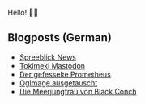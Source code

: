 Hello! 👋🏻

## Blogposts (German)
<!-- BLOG-POST-LIST:START -->
- [Spreeblick News](https://maurice-renck.de/de/notes/2023/spreeblick-news)
- [Tokimeki Mastodon](https://maurice-renck.de/de/notes/2023/tokimeki-mastodon)
- [Der gefesselte Prometheus](https://maurice-renck.de/de/leseliste/der-gefesselte-prometheus)
- [OgImage ausgetauscht](https://maurice-renck.de/de/notes/2023/ogimage-ausgetauscht)
- [Die Meerjungfrau von Black Conch](https://maurice-renck.de/de/leseliste/die-meerjungfrau-von-black-conch)
<!-- BLOG-POST-LIST:END -->

<!--
**mauricerenck/mauricerenck** is a ✨ _special_ ✨ repository because its `README.md` (this file) appears on your GitHub profile.

Here are some ideas to get you started:

- 🔭 I’m currently working on ...
- 🌱 I’m currently learning ...
- 👯 I’m looking to collaborate on ...
- 🤔 I’m looking for help with ...
- 💬 Ask me about ...
- 📫 How to reach me: ...
- 😄 Pronouns: ...
- ⚡ Fun fact: ...
-->
